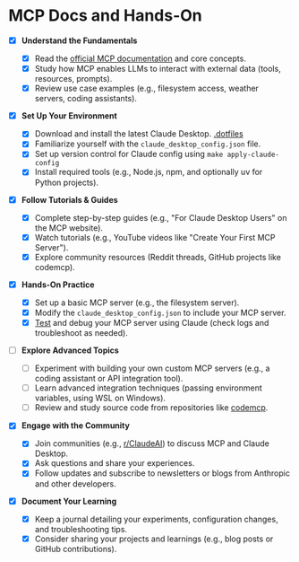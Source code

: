 # MCP Docs and Hands-On

- [x] **Understand the Fundamentals**

  - [x] Read the [official MCP documentation](https://modelcontextprotocol.io/introduction) and core concepts.
  - [x] Study how MCP enables LLMs to interact with external data (tools, resources, prompts).
  - [x] Review use case examples (e.g., filesystem access, weather servers, coding assistants).

- [x] **Set Up Your Environment**

  - [x] Download and install the latest Claude Desktop. [.dotfiles](https://github.com/Castrozan/.dotfiles/commit/a7c9a29c668ed2053edf7cd32593c2de12da7ca1)
  - [x] Familiarize yourself with the `claude_desktop_config.json` file.
  - [x] Set up version control for Claude config using `make apply-claude-config`
  - [x] Install required tools (e.g., Node.js, npm, and optionally uv for Python projects).

- [x] **Follow Tutorials & Guides**

  - [x] Complete step-by-step guides (e.g., "For Claude Desktop Users" on the MCP website).
  - [x] Watch tutorials (e.g., YouTube videos like "Create Your First MCP Server").
  - [x] Explore community resources (Reddit threads, GitHub projects like codemcp).

- [x] **Hands-On Practice**

  - [x] Set up a basic MCP server (e.g., the filesystem server).
  - [x] Modify the `claude_desktop_config.json` to include your MCP server.
  - [x] [Test](https://claude.ai/share/42452600-1418-4d54-a1c3-ef13ba04a501) and debug your MCP server using Claude (check logs and troubleshoot as needed).

- [ ] **Explore Advanced Topics**

  - [ ] Experiment with building your own custom MCP servers (e.g., a coding assistant or API integration tool).
  - [ ] Learn advanced integration techniques (passing environment variables, using WSL on Windows).
  - [ ] Review and study source code from repositories like [codemcp](https://github.com/ezyang/codemcp).

- [x] **Engage with the Community**

  - [x] Join communities (e.g., [r/ClaudeAI](https://www.reddit.com/r/ClaudeAI/)) to discuss MCP and Claude Desktop.
  - [x] Ask questions and share your experiences.
  - [x] Follow updates and subscribe to newsletters or blogs from Anthropic and other developers.

- [x] **Document Your Learning**

  - [x] Keep a journal detailing your experiments, configuration changes, and troubleshooting tips.
  - [x] Consider sharing your projects and learnings (e.g., blog posts or GitHub contributions).
